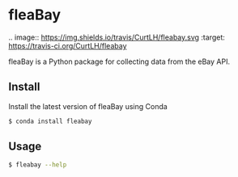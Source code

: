# fleaBay

.. image:: https://img.shields.io/travis/CurtLH/fleabay.svg
        :target: https://travis-ci.org/CurtLH/fleabay


fleaBay is a Python package for collecting data from the eBay API.  

## Install

Install the latest version of fleaBay using Conda

```bash
$ conda install fleabay
```

## Usage
```bash
$ fleabay --help
```
